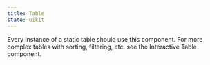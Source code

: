 ```yaml
---
title: Table
state: uikit
---
```


Every instance of a static table should use this component. For more complex tables with sorting, filtering, etc. see the Interactive Table component.